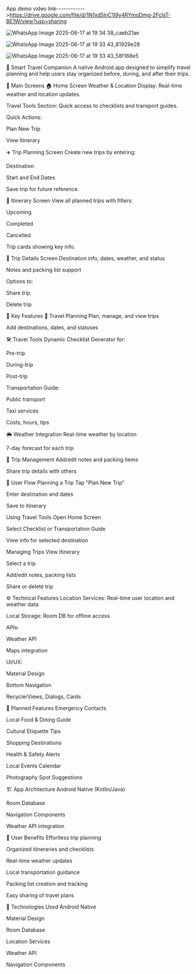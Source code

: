App demo video link------------>https://drive.google.com/file/d/1N1xd5lnC1I9y4RYmoDmg-2FclsT-BE1W/view?usp=sharing


![WhatsApp Image 2025-06-17 at 19 34 38_caeb21ae](https://github.com/user-attachments/assets/af0eecd1-b4a4-4629-b4ff-6cf16f468d94)

![WhatsApp Image 2025-06-17 at 19 33 43_81929e28](https://github.com/user-attachments/assets/041bf597-5de2-49b3-935f-c9dfa425d7b6)

![WhatsApp Image 2025-06-17 at 19 33 43_58f168e5](https://github.com/user-attachments/assets/2378f87b-bb1a-4996-9af2-d3b72a0c9eed)



🧭 Smart Travel Companion
A native Android app designed to simplify travel planning and help users stay organized before, during, and after their trips.

📱 Main Screens
🏠 Home Screen
Weather & Location Display: Real-time weather and location updates.

Travel Tools Section: Quick access to checklists and transport guides.

Quick Actions:

Plan New Trip

View Itinerary

✈️ Trip Planning Screen
Create new trips by entering:

Destination

Start and End Dates

Save trip for future reference.

📅 Itinerary Screen
View all planned trips with filters:

Upcoming

Completed

Cancelled

Trip cards showing key info.

📄 Trip Details Screen
Destination info, dates, weather, and status

Notes and packing list support

Options to:

Share trip

Delete trip

🔑 Key Features
🧳 Travel Planning
Plan, manage, and view trips

Add destinations, dates, and statuses

🛠 Travel Tools
Dynamic Checklist Generator for:

Pre-trip

During-trip

Post-trip

Transportation Guide:

Public transport

Taxi services

Costs, hours, tips

🌦 Weather Integration
Real-time weather by location

7-day forecast for each trip

📝 Trip Management
Add/edit notes and packing items

Share trip details with others

🧭 User Flow
Planning a Trip
Tap "Plan New Trip"

Enter destination and dates

Save to itinerary

Using Travel Tools
Open Home Screen

Select Checklist or Transportation Guide

View info for selected destination

Managing Trips
View Itinerary

Select a trip

Add/edit notes, packing lists

Share or delete trip

⚙️ Technical Features
Location Services: Real-time user location and weather data

Local Storage: Room DB for offline access

APIs:

Weather API

Maps integration

UI/UX:

Material Design

Bottom Navigation

RecyclerViews, Dialogs, Cards

🔮 Planned Features
Emergency Contacts

Local Food & Dining Guide

Cultural Etiquette Tips

Shopping Destinations

Health & Safety Alerts

Local Events Calendar

Photography Spot Suggestions

🏗 App Architecture
Android Native (Kotlin/Java)

Room Database

Navigation Components

Weather API integration

🙌 User Benefits
Effortless trip planning

Organized itineraries and checklists

Real-time weather updates

Local transportation guidance

Packing list creation and tracking

Easy sharing of travel plans

🧰 Technologies Used
Android Native

Material Design

Room Database

Location Services

Weather API

Navigation Components

